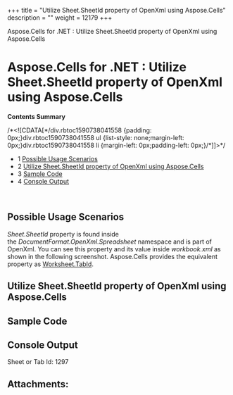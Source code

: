 +++
title = "Utilize Sheet.SheetId property of OpenXml using Aspose.Cells" 
description = "" 
weight = 12179 
+++

Aspose.Cells for .NET : Utilize Sheet.SheetId property of OpenXml using Aspose.Cells  

# Aspose.Cells for .NET : Utilize Sheet.SheetId property of OpenXml using Aspose.Cells


**Contents Summary**

/\*<!\[CDATA\[\*/div.rbtoc1590738041558 {padding: 0px;}div.rbtoc1590738041558 ul {list-style: none;margin-left: 0px;}div.rbtoc1590738041558 li {margin-left: 0px;padding-left: 0px;}/\*\]\]>\*/

*   1 [Possible Usage Scenarios](#UtilizeSheet.SheetIdpropertyofOpenXmlusingAspose.Cells-PossibleUsageScenarios)
*   2 [Utilize Sheet.SheetId property of OpenXml using Aspose.Cells](#UtilizeSheet.SheetIdpropertyofOpenXmlusingAspose.Cells-UtilizeSheet.SheetIdpropertyofOpenXmlusingAspose.Cells)
*   3 [Sample Code](#UtilizeSheet.SheetIdpropertyofOpenXmlusingAspose.Cells-SampleCode)
*   4 [Console Output](#UtilizeSheet.SheetIdpropertyofOpenXmlusingAspose.Cells-ConsoleOutput)

 

## Possible Usage Scenarios

*Sheet.SheetId* property is found inside the *DocumentFormat.OpenXml.Spreadsheet* namespace and is part of OpenXml. You can see this property and its value inside *workbook.xml* as shown in the following screenshot. Aspose.Cells provides the equivalent property as [Worksheet.TabId](https://apireference.aspose.com/net/cells/aspose.cells/worksheet/properties/tabid).


## Utilize Sheet.SheetId property of OpenXml using Aspose.Cells


## Sample Code

## Console Output

Sheet or Tab Id: 1297

## Attachments:


